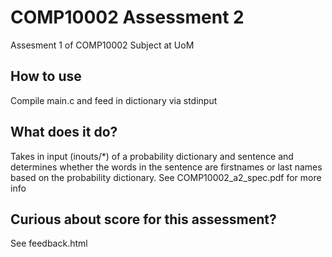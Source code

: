 # COMP10002 Assessment 2
Assesment 1 of COMP10002 Subject at UoM

## How to use 
Compile main.c and feed in dictionary via stdinput

## What does it do?
Takes in input (inouts/*) of a probability dictionary and sentence and determines whether the words in the sentence are firstnames or
last names based on the probability dictionary. See COMP10002_a2_spec.pdf for more info

## Curious about score for this assessment?
See feedback.html
